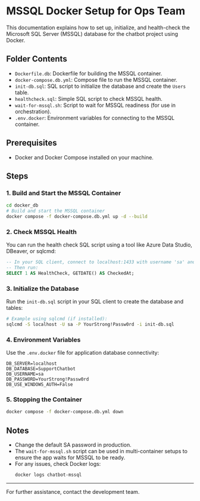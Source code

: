 # MSSQL Docker Setup for Ops Team

This documentation explains how to set up, initialize, and health-check the Microsoft SQL Server (MSSQL) database for the chatbot project using Docker.

## Folder Contents
- `Dockerfile.db`: Dockerfile for building the MSSQL container.
- `docker-compose.db.yml`: Compose file to run the MSSQL container.
- `init-db.sql`: SQL script to initialize the database and create the `Users` table.
- `healthcheck.sql`: Simple SQL script to check MSSQL health.
- `wait-for-mssql.sh`: Script to wait for MSSQL readiness (for use in orchestration).
- `.env.docker`: Environment variables for connecting to the MSSQL container.

## Prerequisites
- Docker and Docker Compose installed on your machine.

## Steps

### 1. Build and Start the MSSQL Container
```sh
cd docker_db
# Build and start the MSSQL container
docker compose -f docker-compose.db.yml up -d --build
```

### 2. Check MSSQL Health
You can run the health check SQL script using a tool like Azure Data Studio, DBeaver, or sqlcmd:
```sql
-- In your SQL client, connect to localhost:1433 with username 'sa' and password 'YourStrong!Passw0rd'
-- Then run:
SELECT 1 AS HealthCheck, GETDATE() AS CheckedAt;
```

### 3. Initialize the Database
Run the `init-db.sql` script in your SQL client to create the database and tables:
```sh
# Example using sqlcmd (if installed):
sqlcmd -S localhost -U sa -P YourStrong!Passw0rd -i init-db.sql
```

### 4. Environment Variables
Use the `.env.docker` file for application database connectivity:
```
DB_SERVER=localhost
DB_DATABASE=SupportChatbot
DB_USERNAME=sa
DB_PASSWORD=YourStrong!Passw0rd
DB_USE_WINDOWS_AUTH=False
```

### 5. Stopping the Container
```sh
docker compose -f docker-compose.db.yml down
```

## Notes
- Change the default SA password in production.
- The `wait-for-mssql.sh` script can be used in multi-container setups to ensure the app waits for MSSQL to be ready.
- For any issues, check Docker logs:
  ```sh
  docker logs chatbot-mssql
  ```

---
For further assistance, contact the development team.
